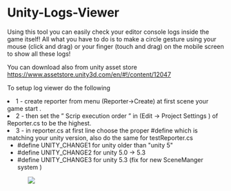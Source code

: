 # Unity-Logs-Viewer
Using this tool you can easily check your editor console logs inside the game itself! 
All what you have to do is to make a circle gesture using your mouse (click and drag) or your finger (touch and drag) on the mobile screen to show all these logs! 

You can download also from unity asset store
https://www.assetstore.unity3d.com/en/#!/content/12047

To setup log viewer do the following
<li>1 - create reporter from menu (Reporter->Create) at first scene your game start . </li>
<li>2 - then set the ” Scrip execution order ” in (Edit -> Project Settings ) of Reporter.cs to be the highest.</li>
<li>3 - in reporter.cs at first line choose the proper #define which is matching your unity version, also do the same for testReporter.cs
    <ul>
    <li>#define UNITY_CHANGE1 for unity older than "unity 5"</li>
    <li>#define UNITY_CHANGE2 for unity 5.0 -> 5.3</li>
    <li>#define UNITY_CHANGE3 for unity 5.3 (fix for new SceneManger system  )</li>
    <ul>
    </li>

<a href="https://www.	paypal.com/cgi-bin/webscr?cmd=_s-xclick&hosted_button_id=J9MX5C6Q7B2NY">
    <img src="https://www.paypalobjects.com/webstatic/en_US/btn/btn_donate_cc_147x47.png">
    </img>
</a>
